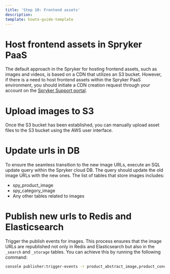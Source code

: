 ```yaml
---
title: 'Step 10: Frontend assets'
description: 
template: howto-guide-template
---
```

# Host frontend assets in Spryker PaaS 
The default approach in the Spryker for hosting frontend assets, such as images and videos, is based on a CDN that utilizes an S3 bucket. However, if there is a need to host frontend assets within the Spryker PaaS environment, you should initiate a CDN creation request through your account on the [Spryker Support portal](https://support.spryker.com/). 

# Upload images to S3
Once the S3 bucket has been established, you can manually upload asset files to the S3 bucket using the AWS user interface.

# Update urls in DB
To ensure the seamless transition to the new image URLs, execute an SQL update query within the Spryker cloud DB. The query should update the old image URLs with the new ones. The list of tables that store images includes:
* spy_product_image
* spy_category_image
* Any other tables related to images 

# Publish new urls to Redis and Elasticsearch
Trigger the publish events for images. This process ensures that the image URLs are republished not only in Redis and Elasticsearch but also in the `_search` and `_storage` tables. You can achieve this by running the following command:
```bash
console publisher:trigger-events -r product_abstract_image,product_concrete_image,configurable_bundle_template_image,category_image
```
